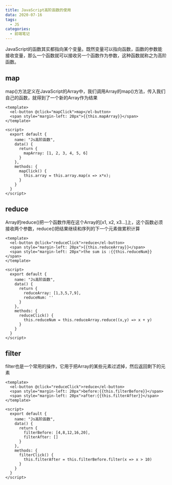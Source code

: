 ```yaml
---
title: JavaScript高阶函数的使用
data: 2020-07-16
tags:
  - JS
categories:
  - 前端笔记 
---
```


JavaScript的函数其实都指向某个变量。既然变量可以指向函数，函数的参数能接收变量，那么一个函数就可以接收另一个函数作为参数，这种函数就称之为高阶函数。

## map
map()方法定义在JavaScript的Array中，我们调用Array的map()方法，传入我们自己的函数，就得到了一个新的Array作为结果
```vue
<template>
  <el-button @click="mapClick">map</el-button>
  <span style="margin-left: 20px">{{this.mapArray}}</span>
</template>

<script>
  export default {
    name: "Js高阶函数",
    data() {
      return {
        mapArray: [1, 2, 3, 4, 5, 6]
      }
    },
    methods: {
      mapClick() {
        this.array = this.array.map(x => x*x);
      }
    }
  }
</script>
```

## reduce
Array的reduce()把一个函数作用在这个Array的[x1, x2, x3...]上，这个函数必须接收两个参数，reduce()把结果继续和序列的下一个元素做累积计算
```vue
<template>
  <el-button @click="reduceClick">reduce</el-button>
  <span style="margin-left: 20px">{{this.reduceArray}}</span>
  <span style="margin-left: 20px">the sum is :{{this.reduceNum}}</span>
</template>

<script>
  export default {
    name: "Js高阶函数",
    data() {
      return {
        reduceArray: [1,3,5,7,9],
        reduceNum: ''
      }
    },
    methods: {
      reduceClick() {
        this.reduceNum = this.reduceArray.reduce((x,y) => x + y)
      }
    }
  }
</script>
```

## filter
filter也是一个常用的操作，它用于把Array的某些元素过滤掉，然后返回剩下的元素
```vue
<template>
  <el-button @click="reduceClick">reduce</el-button>
  <span style="margin-left: 20px">before:{{this.filterBefore}}</span>
  <span style="margin-left: 20px">after:{{this.filterAfter}}</span>
</template>

<script>
  export default {
    name: "Js高阶函数",
    data() {
      return {
        filterBefore: [4,8,12,16,20],
        filterAfter: []
      }
    },
    methods: {
      filterClick() {
        this.filterAfter = this.filterBefore.filter(x => x > 10)
      }
    }
  }
</script>
```